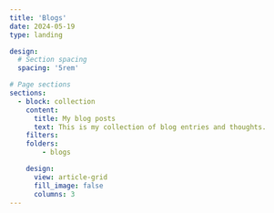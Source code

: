 ```yaml
---
title: 'Blogs'
date: 2024-05-19
type: landing

design:
  # Section spacing
  spacing: '5rem'

# Page sections
sections:
  - block: collection
    content:
      title: My blog posts
      text: This is my collection of blog entries and thoughts.
    filters:
    folders:
        - blogs

    design:
      view: article-grid
      fill_image: false
      columns: 3
---
```

